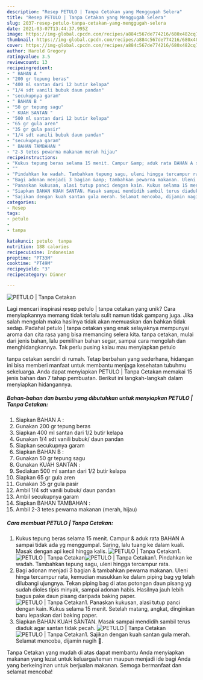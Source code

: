 ```yaml
---
description: "Resep PETULO | Tanpa Cetakan yang Menggugah Selera"
title: "Resep PETULO | Tanpa Cetakan yang Menggugah Selera"
slug: 2037-resep-petulo-tanpa-cetakan-yang-menggugah-selera
date: 2021-03-07T13:44:37.995Z
image: https://img-global.cpcdn.com/recipes/a884c567de774216/680x482cq70/petulo-tanpa-cetakan-foto-resep-utama.jpg
thumbnail: https://img-global.cpcdn.com/recipes/a884c567de774216/680x482cq70/petulo-tanpa-cetakan-foto-resep-utama.jpg
cover: https://img-global.cpcdn.com/recipes/a884c567de774216/680x482cq70/petulo-tanpa-cetakan-foto-resep-utama.jpg
author: Harold Gregory
ratingvalue: 3.5
reviewcount: 13
recipeingredient:
- " BAHAN A "
- "200 gr tepung beras"
- "400 ml santan dari 12 butir kelapa"
- "1/4 sdt vanili bubuk daun pandan"
- "secukupnya garam"
- " BAHAN B "
- "50 gr tepung sagu"
- " KUAH SANTAN "
- "500 ml santan dari 12 butir kelapa"
- "65 gr gula aren"
- "35 gr gula pasir"
- "1/4 sdt vanili bubuk daun pandan"
- "secukupnya garam"
- " BAHAN TAMBAHAN "
- "2-3 tetes pewarna makanan merah hijau"
recipeinstructions:
- "Kukus tepung beras selama 15 menit. Campur &amp; aduk rata BAHAN A sampai tidak ada yg menggumpal. Saring, lalu tuang ke dalam kuali. Masak dengan api kecil hingga kalis."
- ""
- "Pindahkan ke wadah. Tambahkan tepung sagu, uleni hingga tercampur rata."
- "Bagi adonan menjadi 3 bagian &amp; tambahkan pewarna makanan. Uleni hinga tercampur rata, kemudian masukkan ke dalam piping bag yg telah dilubangi ujungnya. Tekan piping bag di atas potongan daun pisang yg sudah dioles tipis minyak, sampai adonan habis. Hasilnya jauh lebih bagus pake daun pisang daripada baking paper."
- "Panaskan kukusan, alasi tutup panci dengan kain. Kukus selama 15 menit. Setelah matang, angkat, dinginkan baru lepaskan dari baking paper."
- "Siapkan BAHAN KUAH SANTAN. Masak sampai mendidih sambil terus diaduk agar santan tidak pecah."
- "Sajikan dengan kuah santan gula merah. Selamat mencoba, dijamin nagih 🥰."
categories:
- Resep
tags:
- petulo
- 
- tanpa

katakunci: petulo  tanpa 
nutrition: 188 calories
recipecuisine: Indonesian
preptime: "PT33M"
cooktime: "PT49M"
recipeyield: "3"
recipecategory: Dinner

---
```



![PETULO | Tanpa Cetakan](https://img-global.cpcdn.com/recipes/a884c567de774216/680x482cq70/petulo-tanpa-cetakan-foto-resep-utama.jpg)

Lagi mencari inspirasi resep petulo | tanpa cetakan yang unik? Cara menyiapkannya memang tidak terlalu sulit namun tidak gampang juga. Jika salah mengolah maka hasilnya tidak akan memuaskan dan bahkan tidak sedap. Padahal petulo | tanpa cetakan yang enak selayaknya mempunyai aroma dan cita rasa yang bisa memancing selera kita.
 tanpa cetakan, mulai dari jenis bahan, lalu pemilihan bahan segar, sampai cara mengolah dan menghidangkannya. Tak perlu pusing kalau mau menyiapkan petulo 

 tanpa cetakan sendiri di rumah. Tetap berbahan yang sederhana, hidangan ini bisa memberi manfaat untuk membantu menjaga kesehatan tubuhmu sekeluarga. Anda dapat menyiapkan PETULO | Tanpa Cetakan memakai 15 jenis bahan dan 7 tahap pembuatan. Berikut ini langkah-langkah dalam menyiapkan hidangannya.

<!--inarticleads1-->

##### Bahan-bahan dan bumbu yang dibutuhkan untuk menyiapkan PETULO | Tanpa Cetakan:

1. Siapkan  BAHAN A :
1. Gunakan 200 gr tepung beras
1. Siapkan 400 ml santan dari 1/2 butir kelapa
1. Gunakan 1/4 sdt vanili bubuk/ daun pandan
1. Siapkan secukupnya garam
1. Siapkan  BAHAN B :
1. Gunakan 50 gr tepung sagu
1. Gunakan  KUAH SANTAN :
1. Sediakan 500 ml santan dari 1/2 butir kelapa
1. Siapkan 65 gr gula aren
1. Gunakan 35 gr gula pasir
1. Ambil 1/4 sdt vanili bubuk/ daun pandan
1. Ambil secukupnya garam
1. Siapkan  BAHAN TAMBAHAN :
1. Ambil 2-3 tetes pewarna makanan (merah, hijau)




<!--inarticleads2-->

##### Cara membuat PETULO | Tanpa Cetakan:

1. Kukus tepung beras selama 15 menit. Campur &amp; aduk rata BAHAN A sampai tidak ada yg menggumpal. Saring, lalu tuang ke dalam kuali. Masak dengan api kecil hingga kalis.
<img src="//assets-global.cpcdn.com/assets/icons/button_play-2c75c40dde080a61004c1f40b05d8f140eaff45d7e9e6481dc71c63d2e7c4909.png" alt="PETULO | Tanpa Cetakan">1. 
<img src="//assets-global.cpcdn.com/assets/icons/button_play-2c75c40dde080a61004c1f40b05d8f140eaff45d7e9e6481dc71c63d2e7c4909.png" alt="PETULO | Tanpa Cetakan"><img src="//assets-global.cpcdn.com/assets/icons/button_play-2c75c40dde080a61004c1f40b05d8f140eaff45d7e9e6481dc71c63d2e7c4909.png" alt="PETULO | Tanpa Cetakan">1. Pindahkan ke wadah. Tambahkan tepung sagu, uleni hingga tercampur rata.
1. Bagi adonan menjadi 3 bagian &amp; tambahkan pewarna makanan. Uleni hinga tercampur rata, kemudian masukkan ke dalam piping bag yg telah dilubangi ujungnya. Tekan piping bag di atas potongan daun pisang yg sudah dioles tipis minyak, sampai adonan habis. Hasilnya jauh lebih bagus pake daun pisang daripada baking paper.
<img src="//assets-global.cpcdn.com/assets/icons/button_play-2c75c40dde080a61004c1f40b05d8f140eaff45d7e9e6481dc71c63d2e7c4909.png" alt="PETULO | Tanpa Cetakan">1. Panaskan kukusan, alasi tutup panci dengan kain. Kukus selama 15 menit. Setelah matang, angkat, dinginkan baru lepaskan dari baking paper.
1. Siapkan BAHAN KUAH SANTAN. Masak sampai mendidih sambil terus diaduk agar santan tidak pecah.
<img src="//assets-global.cpcdn.com/assets/icons/button_play-2c75c40dde080a61004c1f40b05d8f140eaff45d7e9e6481dc71c63d2e7c4909.png" alt="PETULO | Tanpa Cetakan"><img src="//assets-global.cpcdn.com/assets/icons/button_play-2c75c40dde080a61004c1f40b05d8f140eaff45d7e9e6481dc71c63d2e7c4909.png" alt="PETULO | Tanpa Cetakan">1. Sajikan dengan kuah santan gula merah. Selamat mencoba, dijamin nagih 🥰.




 Tanpa Cetakan yang mudah di atas dapat membantu Anda menyiapkan makanan yang lezat untuk keluarga/teman maupun menjadi ide bagi Anda yang berkeinginan untuk berjualan makanan. Semoga bermanfaat dan selamat mencoba!
